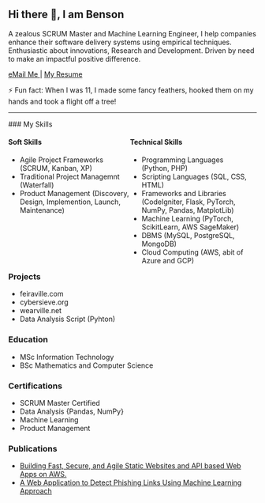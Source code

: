 ## Hi there 👋, I am Benson

A zealous SCRUM Master and Machine Learning Engineer, I help companies enhance their software delivery systems using empirical techniques. Enthusiastic about innovations, Research and Development. Driven by need to make an impactful positive difference.

<a href= "mailto: bensonspage@gmail.com"> eMail Me </a> | [My Resume](https://drive.google.com/file/d/1FLAf_-sA6ei2zygQQG2Jgmd5X1wQPN2E/view?usp=drive_link)

⚡ Fun fact: When I was 11, I made some fancy feathers, hooked them on my hands and took a flight off a tree!
<hr />

<div style = "width:100%; float:left;"> ### My Skills </div>

<div style = "width:49%; float:left;">
  
  #### Soft Skills
  * Agile Project Frameworks (SCRUM, Kanban, XP)
  * Traditional Project Managemnt (Waterfall)
  * Product Management (Discovery, Design, Implemention, Launch, Maintenance)

</div>

<div style = "width:49%; float:left;">
  
  #### Technical Skills
  * Programming Languages (Python, PHP)
  * Scripting Languages (SQL, CSS, HTML)
  * Frameworks and Libraries (CodeIgniter, Flask, PyTorch, NumPy, Pandas, MatplotLib)
  * Machine Learning (PyTorch, ScikitLearn, AWS SageMaker)
  * DBMS (MySQL, PostgreSQL, MongoDB)
  * Cloud Computing (AWS, abit of Azure and GCP)

</div>

### Projects
* feiraville.com
* cybersieve.org
* wearville.net
* Data Analysis Script (Pyhton)

### Education
* MSc Information Technology
* BSc Mathematics and Computer Science

### Certifications
* SCRUM Master Certified
* Data Analysis {Pandas, NumPy}
* Machine Learning
* Product Management

### Publications
* [Building Fast, Secure, and Agile Static Websites and API based Web Apps on AWS.](https://medium.com/@bensonspage/building-fast-secure-and-agile-static-websites-and-api-based-web-apps-on-aws-bb33a88985c5)
* [A Web Application to Detect Phishing Links Using Machine Learning Approach](https://papers.ssrn.com/sol3/papers.cfm?abstract_id=4578347)


<!--
**BensonsPage/bensonspage** is a ✨ _special_ ✨ repository because its `README.md` (this file) appears on your GitHub profile.

Here are some ideas to get you started:

- 🔭 I’m currently working on ...
- 🌱 I’m currently learning ...
- 👯 I’m looking to collaborate on ...
- 🤔 I’m looking for help with ...
- 💬 Ask me about ...
- 📫 How to reach me: ...
- 😄 Pronouns: ...
- ⚡ Fun fact: ...
-->
